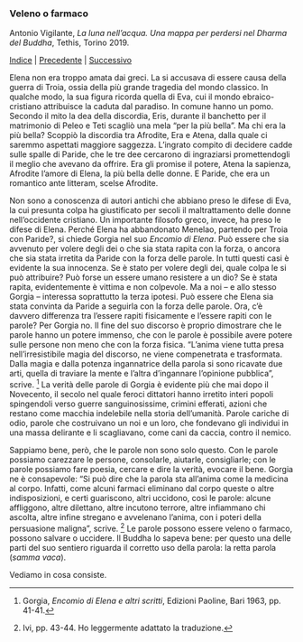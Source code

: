 <link rel="stylesheet" href="../assets/style.css">

### Veleno o farmaco

Antonio Vigilante, _La luna nell’acqua. Una mappa per perdersi nel Dharma del Buddha_, Tethis, Torino 2019.

[Indice](index.md) | [Precedente](un-cuore-piu-grande.md) | [Successivo](vipere-e-vacciatori-di-avvoltoi.md)

Elena non era troppo amata dai greci. La si accusava di essere causa della guerra di Troia, ossia della più grande tragedia del mondo classico. In qualche modo, la sua figura ricorda quella di Eva, cui il mondo ebraico-cristiano attribuisce la caduta dal paradiso. In comune hanno un pomo. Secondo il mito la dea della discordia, Eris, durante il banchetto per il matrimonio di Peleo e Teti scagliò una mela “per la più bella”. Ma chi era la più bella? Scoppiò la discordia tra Afrodite, Era e Atena, dalla quale ci saremmo aspettati maggiore saggezza. L’ingrato compito di decidere cadde sulle spalle di Paride, che le tre dee cercarono di ingraziarsi promettendogli il meglio che avevano da offrire. Era gli promise il potere, Atena la sapienza, Afrodite l’amore di Elena, la più bella delle donne. E Paride, che era un romantico ante litteram, scelse Afrodite.

Non sono a conoscenza di autori antichi che abbiano preso le difese di Eva, la cui presunta colpa ha giustificato per secoli il maltrattamento delle donne nell’occidente cristiano. Un importante filosofo greco, invece, ha preso le difese di Elena. Perché Elena ha abbandonato Menelao, partendo per Troia con Paride?, si chiede Gorgia nel suo _Encomio di Elena_. Può essere che sia avvenuto per volere degli dei o che sia stata rapita con la forza, o ancora che sia stata irretita da Paride con la forza delle parole. In tutti questi casi è evidente la sua innocenza. Se è stato per volere degli dei, quale colpa le si può attribuire? Può forse un essere umano resistere a un dio? Se è stata rapita, evidentemente è vittima e non colpevole. Ma a noi – e allo stesso Gorgia – interessa soprattutto la terza ipotesi. Può essere che Elena sia stata convinta da Paride a seguirla con la forza delle parole. Ora, c’è davvero differenza tra l’essere rapiti fisicamente e l’essere rapiti con le parole? Per Gorgia no. Il fine del suo discorso è proprio dimostrare che le parole hanno un potere immenso, che con le parole è possibile avere potere sulle persone non meno che con la forza fisica. “L’anima viene tutta presa nell’irresistibile magia del discorso, ne viene compenetrata e trasformata. Dalla magia e dalla potenza ingannatrice della parola si sono ricavate due arti, quella di traviare la mente e l’altra d’ingannare l’opinione pubblica”, scrive. [^39] La verità delle parole di Gorgia è evidente più che mai dopo il Novecento, il secolo nel quale feroci dittatori hanno irretito interi popoli spingendoli verso guerre sanguinosissime, crimini efferati, azioni che restano come macchia indelebile nella storia dell’umanità. Parole cariche di odio, parole che costruivano un noi e un loro, che fondevano gli individui in una massa delirante e li scagliavano, come cani da caccia, contro il nemico.

Sappiamo bene, però, che le parole non sono solo questo. Con le parole possiamo carezzare le persone, consolarle, aiutarle, consigliarle; con le parole possiamo fare poesia, cercare e dire la verità, evocare il bene. Gorgia ne è consapevole: “Si può dire che la parola sta all’anima come la medicina al corpo. Infatti, come alcuni farmaci eliminano dal corpo queste o altre indisposizioni, e certi guariscono, altri uccidono, così le parole: alcune affliggono, altre dilettano, altre incutono terrore, altre infiammano chi ascolta, altre infine stregano e avvelenano l’anima, con i poteri della persuasione maligna”, scrive. [^40] Le parole possono essere veleno o farmaco, possono salvare o uccidere. Il Buddha lo sapeva bene: per questo una delle parti del suo sentiero riguarda il corretto uso della parola: la retta parola (_samma vaca_).

Vediamo in cosa consiste.

[^39]: Gorgia, *Encomio di Elena e altri scritti*, Edizioni Paoline, Bari 1963, pp. 41-41.
[^40]: Ivi, pp. 43-44. Ho leggermente adattato la traduzione.

